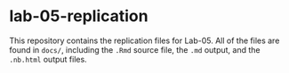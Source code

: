 # lab-05-replication

This repository contains the replication files for Lab-05. All of the files are found in `docs/`, including the `.Rmd` source file, the `.md` output, and the `.nb.html` output files.
